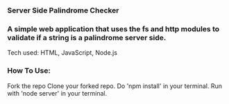 ### Server Side Palindrome Checker

### A simple web application that uses the fs and http modules to validate if a string is a palindrome server side.

Tech used: HTML, JavaScript, Node.js

### How To Use:
Fork the repo
Clone your forked repo.
Do 'npm install' in your terminal.
Run with 'node server' in your terminal.
